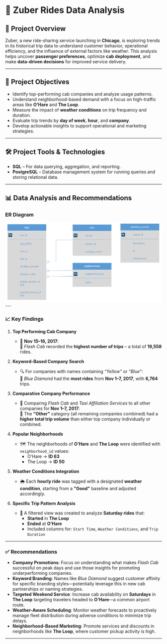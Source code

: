 
# 🚕 Zuber Rides Data Analysis

## 📌 Project Overview

Zuber, a new ride-sharing service launching in **Chicago**, is exploring trends in its historical trip data to understand customer behavior, operational efficiency, and the influence of external factors like weather. This analysis helps uncover **passenger preferences**, optimize **cab deployment**, and make **data-driven decisions** for improved service delivery.

---

## 🎯 Project Objectives

- Identify top-performing cab companies and analyze usage patterns.
- Understand neighborhood-based demand with a focus on high-traffic areas like **O’Hare** and **The Loop**.
- Measure the impact of **weather conditions** on trip frequency and duration.
- Evaluate trip trends by **day of week**, **hour**, and **company**.
- Develop actionable insights to support operational and marketing strategies.

---

## 🛠 Project Tools & Technologies

- **SQL** – For data querying, aggregation, and reporting.
- **PostgreSQL** – Database management system for running queries and storing relational data.

---

## 📊 Data Analysis and Recommendations

### ER Diagram

<img src = "Zuber_ERD.png" width=700 />
---

### 📈 Key Findings

1. **Top Performing Cab Company**
   - 📅 **Nov 15–16, 2017**:  
     🥇 *Flash Cab* recorded the **highest number of trips** – a total of **19,558** rides.

2. **Keyword-Based Company Search**
   - 🔍 For companies with names containing *“Yellow”* or *“Blue”*:  
     🥇 *Blue Diamond* had the **most rides** from **Nov 1–7, 2017**, with **6,764** trips.

3. **Comparative Company Performance**
   - 🏁 Comparing *Flash Cab* and *Taxi Affiliation Services* to all other companies for **Nov 1–7, 2017**:  
     🚕 The **"Other"** category (all remaining companies combined) had a **higher total trip volume** than either top company individually or combined.

4. **Popular Neighborhoods**
   - 🗺️ The neighborhoods of **O’Hare** and **The Loop** were identified with `neighborhood_id` values:
     - O'Hare → **ID 63**
     - The Loop → **ID 50**

5. **Weather Conditions Integration**
   - 🌦️ Each **hourly ride** was tagged with a designated **weather condition**, starting from a **"Good"** baseline and adjusted accordingly.

6. **Specific Trip Pattern Analysis**
   - 🧭 A filtered view was created to analyze **Saturday rides** that:
     - **Started** in **The Loop**
     - **Ended** at **O’Hare**
     - Included columns for: `Start Time`, `Weather Conditions`, and `Trip Duration`

---

### ✅ Recommendations

- **Company Promotions**: Focus on understanding what makes *Flash Cab* successful on peak days and use those insights for promoting underperforming companies.
- **Keyword Branding**: Names like *Blue Diamond* suggest customer affinity for specific branding styles—potentially leverage this in new cab partnerships or naming strategies.
- **Targeted Weekend Service**: Increase cab availability on **Saturdays** in **The Loop** targeting travelers headed to **O’Hare**—a common airport route.
- **Weather-Aware Scheduling**: Monitor weather forecasts to proactively manage fleet distribution during adverse conditions to minimize trip delays.
- **Neighborhood-Based Marketing**: Promote services and discounts in neighborhoods like **The Loop**, where customer pickup activity is high.

---
